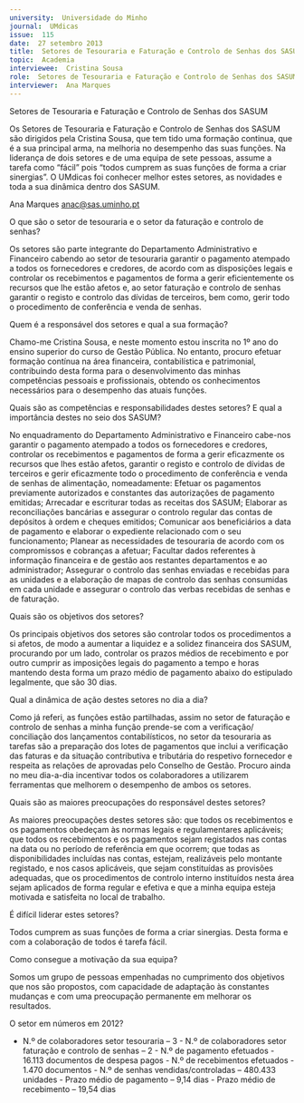 ```yaml
---
university:  Universidade do Minho
journal:  UMdicas
issue:  115
date:  27 setembro 2013
title:  Setores de Tesouraria e Faturação e Controlo de Senhas dos SASUM
topic:  Academia
interviewee:  Cristina Sousa
role:  Setores de Tesouraria e Faturação e Controlo de Senhas dos SASUM
interviewer:  Ana Marques
---
```

 

 Setores de Tesouraria e Faturação e Controlo de Senhas dos SASUM 

 Os Setores de Tesouraria e Faturação e Controlo de Senhas dos SASUM são dirigidos pela Cristina Sousa, que tem tido uma formação continua, que é a sua principal arma, na melhoria no desempenho das suas funções. Na liderança de dois setores e de uma equipa de sete pessoas, assume a tarefa como “fácil” pois “todos cumprem as suas funções de forma a criar sinergias”. O UMdicas foi conhecer melhor estes setores, as novidades e toda a sua dinâmica dentro dos SASUM.

 

 Ana Marques anac@sas.uminho.pt 

 O que são o setor de tesouraria e o setor da faturação e controlo de senhas?

 Os setores são parte integrante do Departamento Administrativo e Financeiro cabendo ao setor de tesouraria garantir o pagamento atempado a todos os fornecedores e credores, de acordo com as disposições legais e controlar os recebimentos e pagamentos de forma a gerir eficientemente os recursos que lhe estão afetos e, ao setor faturação e controlo de senhas garantir o registo e controlo das dívidas de terceiros, bem como, gerir todo o procedimento de conferência e venda de senhas.

 

 Quem é a responsável dos setores e qual a sua formação?

 Chamo-me Cristina Sousa, e neste momento estou inscrita no 1º ano do ensino superior do curso de Gestão Pública. No entanto, procuro efetuar formação contínua na área financeira, contabilística e patrimonial, contribuindo desta forma para o desenvolvimento das minhas competências pessoais e profissionais, obtendo os conhecimentos necessários para o desempenho das atuais funções.

 

 Quais são as competências e responsabilidades destes setores? E qual a importância destes no seio dos SASUM?

 No enquadramento do Departamento Administrativo e Financeiro cabe-nos garantir o pagamento atempado a todos os fornecedores e credores, controlar os recebimentos e pagamentos de forma a gerir eficazmente os recursos que lhes estão afetos, garantir o registo e controlo de dívidas de terceiros e gerir eficazmente todo o procedimento de conferência e venda de senhas de alimentação, nomeadamente: Efetuar os pagamentos previamente autorizados e constantes das autorizações de pagamento emitidas; Arrecadar e escriturar todas as receitas dos SASUM; Elaborar as reconciliações bancárias e assegurar o controlo regular das contas de depósitos à ordem e cheques emitidos; Comunicar aos beneficiários a data de pagamento e elaborar o expediente relacionado com o seu funcionamento; Planear as necessidades de tesouraria de acordo com os compromissos e cobranças a afetuar; Facultar dados referentes à informação financeira e de gestão aos restantes departamentos e ao administrador; Assegurar o controlo das senhas enviadas e recebidas para as unidades e a elaboração de mapas de controlo das senhas consumidas em cada unidade e assegurar o controlo das verbas recebidas de senhas e de faturação.

 

 Quais são os objetivos dos setores?

 Os principais objetivos dos setores são controlar todos os procedimentos a si afetos, de modo a aumentar a liquidez e a solidez financeira dos SASUM, procurando por um lado, controlar os prazos médios de recebimento e por outro cumprir as imposições legais do pagamento a tempo e horas mantendo desta forma um prazo médio de pagamento abaixo do estipulado legalmente, que são 30 dias.

 

 Qual a dinâmica de ação destes setores no dia a dia?

 Como já referi, as funções estão partilhadas, assim no setor de faturação e controlo de senhas a minha função prende-se com a verificação/ conciliação dos lançamentos contabilísticos, no setor da tesouraria as tarefas são a preparação dos lotes de pagamentos que inclui a verificação das faturas e da situação contributiva e tributária do respetivo fornecedor e respeita as relações de aprovadas pelo Conselho de Gestão. Procuro ainda no meu dia-a-dia incentivar todos os colaboradores a utilizarem ferramentas que melhorem o desempenho de ambos os setores.

 

 Quais são as maiores preocupações do responsável destes setores?

 As maiores preocupações destes setores são: que todos os recebimentos e os pagamentos obedeçam às normas legais e regulamentares aplicáveis; que todos os recebimentos e os pagamentos sejam registados nas contas na data ou no período de referência em que ocorrem; que todas as disponibilidades incluídas nas contas, estejam, realizáveis pelo montante registado, e nos casos aplicáveis, que sejam constituídas as provisões adequadas, que os procedimentos de controlo interno instituídos nesta área sejam aplicados de forma regular e efetiva e que a minha equipa esteja motivada e satisfeita no local de trabalho.

 

 É difícil liderar estes setores?

 Todos cumprem as suas funções de forma a criar sinergias. Desta forma e com a colaboração de todos é tarefa fácil.

 

 Como consegue a motivação da sua equipa?

 Somos um grupo de pessoas empenhadas no cumprimento dos objetivos que nos são propostos, com capacidade de adaptação às constantes mudanças e com uma preocupação permanente em melhorar os resultados.

 

 O setor em números em 2012?

 - N.º de colaboradores setor tesouraria – 3 - N.º de colaboradores setor faturação e controlo de senhas – 2 - N.º de pagamento efetuados - 16.113 documentos de despesa pagos - N.º de recebimentos efetuados - 1.470 documentos - N.º de senhas vendidas/controladas – 480.433 unidades - Prazo médio de pagamento – 9,14 dias - Prazo médio de recebimento – 19,54 dias